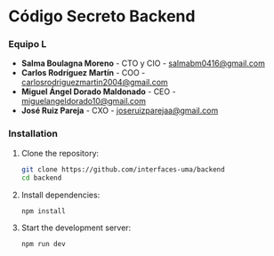 # Código Secreto Backend

### Equipo L
- **Salma Boulagna Moreno** - CTO y CIO - salmabm0416@gmail.com
- **Carlos Rodríguez Martín** - COO - carlosrodriguezmartin2004@gmail.com
- **Miguel Ángel Dorado Maldonado** - CEO - miguelangeldorado10@gmail.com
- **José Ruiz Pareja** - CXO - joseruizparejaa@gmail.com

### Installation

1. Clone the repository:
   ```bash
   git clone https://github.com/interfaces-uma/backend
   cd backend
   ```

2. Install dependencies:
   ```bash
   npm install
   ```

3. Start the development server:
   ```bash
   npm run dev
   ```
